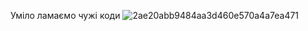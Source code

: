 Уміло ламаємо чужі коди
![2ae20abb9484aa3d460e570a4a7ea471](https://user-images.githubusercontent.com/106184045/184327038-08e5d21c-fba5-4458-af4e-12c40a422ccc.jpg)
